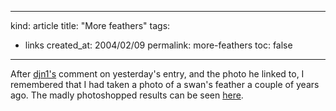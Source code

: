 -----
kind: article
title: "More feathers"
tags:
- links
created_at: 2004/02/09
permalink: more-feathers
toc: false
-----

<p>After <a href="http://www.chromasia.com/blog/" title="diachrony">djn1's</a> comment on yesterday's entry, and the photo he linked to, I remembered that I had taken a photo of a swan's feather a couple of years ago. The madly photoshopped results can be seen <a href="http://www.rousette.org.uk/mt-static/wingsopenwide/archives/000611.html#000611" title="Dark feather">here</a>.</p>


